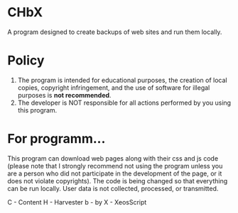 # CHbX
A program designed to create backups of web sites and run them locally.

# Policy

1. The program is intended for educational purposes, the creation of local copies, copyright infringement, and the use of software for illegal purposes is **not recommended**.
2. The developer is NOT responsible for all actions performed by you using this program.

# For programm...

This program can download web pages along with their css and js code (please note that I strongly recommend not using the program unless you are a person who did not participate in the development of the page, or it does not violate copyrights). The code is being changed so that everything can be run locally. User data is not collected, processed, or transmitted.

C - Content
H - Harvester
b - by
X - XeosScript

